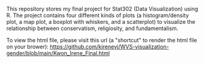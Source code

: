 This repository stores my final project for Stat302 (Data Visualization) using R. The project contains four different kinds of plots (a histogram/density plot, a map plot, a boxplot with whiskers, and a scatterplot) to visualize the relationship between conservatism, religiosity, and fundamentalism. 

To view the html file, please visit this url (a "shortcut" to render the html file on your brower): https://github.com/kireneyj/WVS-visualization-gender/blob/main/Kwon_Irene_Final.html
